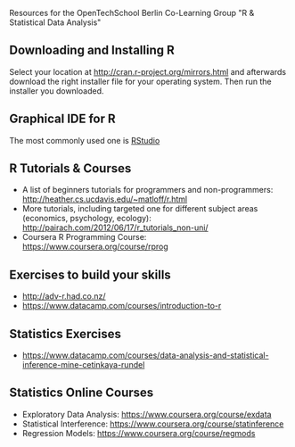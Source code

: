 Resources for the OpenTechSchool Berlin Co-Learning Group "R & Statistical Data Analysis"

## Downloading and Installing R 
Select your location at http://cran.r-project.org/mirrors.html and afterwards download the right installer file for your operating system. Then run the installer you downloaded.
 
## Graphical IDE for R
The most commonly used one is [RStudio](http://www.rstudio.com/)
 
## R Tutorials & Courses
  * A list of beginners tutorials for programmers and non-programmers: http://heather.cs.ucdavis.edu/~matloff/r.html
  * More tutorials, including targeted one for different subject areas (economics, psychology, ecology): http://pairach.com/2012/06/17/r_tutorials_non-uni/
  * Coursera R Programming Course: https://www.coursera.org/course/rprog
 
## Exercises to build your skills
 * http://adv-r.had.co.nz/
 * https://www.datacamp.com/courses/introduction-to-r
 
## Statistics Exercises
 * https://www.datacamp.com/courses/data-analysis-and-statistical-inference-mine-cetinkaya-rundel
 
## Statistics Online Courses
  * Exploratory Data Analysis: https://www.coursera.org/course/exdata
  * Statistical Interference: https://www.coursera.org/course/statinference
  * Regression Models: https://www.coursera.org/course/regmods
